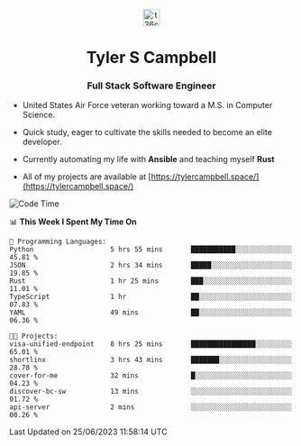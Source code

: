 <p align="center">
<a href="https://www.linkedin.com/in/t36campbell" target="blank"><img align="center" src="https://ik.imagekit.io/t36campbell/Portfolio/linkedin.png.original_m8bbGgPh6.png" alt="t36campbell" height="30" width="30" /></a>
</p>
<h1 align="center">Tyler S Campbell</h1>
<h3 align="center">Full Stack Software Engineer</h3>

* United States Air Force veteran working toward a M.S. in Computer Science.

* Quick study, eager to cultivate the skills needed to become an elite developer.

* Currently automating my life with **Ansible** and teaching myself **Rust**

* All of my projects are available at [https://tylercampbell.space/](https://tylercampbell.space/)

<!--START_SECTION:waka-->
![Code Time](http://img.shields.io/badge/Code%20Time-2%2C587%20hrs%2057%20mins-blue)

📊 **This Week I Spent My Time On** 

```text
💬 Programming Languages: 
Python                   5 hrs 55 mins       ███████████░░░░░░░░░░░░░░   45.81 % 
JSON                     2 hrs 34 mins       █████░░░░░░░░░░░░░░░░░░░░   19.85 % 
Rust                     1 hr 25 mins        ███░░░░░░░░░░░░░░░░░░░░░░   11.01 % 
TypeScript               1 hr                ██░░░░░░░░░░░░░░░░░░░░░░░   07.83 % 
YAML                     49 mins             ██░░░░░░░░░░░░░░░░░░░░░░░   06.36 % 

🐱‍💻 Projects: 
visa-unified-endpoint    8 hrs 25 mins       ████████████████░░░░░░░░░   65.01 % 
shortlinx                3 hrs 43 mins       ███████░░░░░░░░░░░░░░░░░░   28.78 % 
cover-for-me             32 mins             █░░░░░░░░░░░░░░░░░░░░░░░░   04.23 % 
discover-bc-sw           13 mins             ░░░░░░░░░░░░░░░░░░░░░░░░░   01.72 % 
api-server               2 mins              ░░░░░░░░░░░░░░░░░░░░░░░░░   00.26 % 
```


 Last Updated on 25/06/2023 11:58:14 UTC
<!--END_SECTION:waka-->
